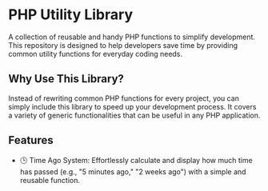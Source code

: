 # PHP Utility Library
A collection of reusable and handy PHP functions to simplify development. This repository is designed to help developers save time by providing common utility functions for everyday coding needs.


## Why Use This Library?
Instead of rewriting common PHP functions for every project, you can simply include this library to speed up your development process. It covers a variety of generic functionalities that can be useful in any PHP application.

## Features
- 🕒 Time Ago System: Effortlessly calculate and display how much time has passed (e.g., "5 minutes ago," "2 weeks ago") with a simple and reusable function.
